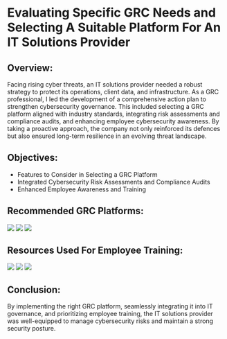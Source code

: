 
# Evaluating Specific GRC Needs and Selecting A Suitable Platform For An IT Solutions Provider

<h2>Overview:</h2>
Facing rising cyber threats, an IT solutions provider needed a robust strategy to protect its operations, client data, and infrastructure. As a GRC professional, I led the development of a comprehensive action plan to strengthen cybersecurity governance. This included selecting a GRC platform aligned with industry standards, integrating risk assessments and compliance audits, and enhancing employee cybersecurity awareness. By taking a proactive approach, the company not only reinforced its defences but also ensured long-term resilience in an evolving threat landscape. 
<br />


<h2>Objectives:</h2>

- Features to Consider in Selecting a GRC Platform
- Integrated Cybersecurity Risk Assessments and Compliance Audits 
- Enhanced Employee Awareness and Training

<h2>Recommended GRC Platforms:</h2>

<a href="https://www.qualys.com" target="_blank"><img src="https://img.shields.io/badge/-Qualys-DC143C?&style=for-the-badge&logo=Qualys&logoColor=white" /></a>
<a href="https://www.splunk.com" target="_blank"><img src="https://img.shields.io/badge/-Splunk-000000?&style=for-the-badge&logo=Splunk&logoColor=white" /></a>
<a href="https://www.rapid7.com" target="_blank"><img src="https://img.shields.io/badge/-Rapid7-4B0082?&style=for-the-badge&logo=Rapid7&logoColor=white" /></a>

<h2>Resources Used For Employee Training:</h2>

<a href="https://www.knowbe4.com" target="_blank"><img src="https://img.shields.io/badge/-KnowBe4-008080?&style=for-the-badge&logo=KnowBe4&logoColor=white" /></a>
<a href="https://www.sans.org/security-awareness-training/?utm_" target="_blank"><img src="https://img.shields.io/badge/-SANS_Security_Awareness-FFD700?&style=for-the-badge&logo=SANS&logoColor=white" /></a>
<a href="https://www.cofense.com" target="_blank"><img src="https://img.shields.io/badge/-Cofense-D2691E?&style=for-the-badge&logo=Cofense&logoColor=white" /></a>



<h2>Conclusion:</h2>

By implementing the right GRC platform, seamlessly integrating it into IT governance, and prioritizing employee training, the IT solutions provider was well-equipped to manage cybersecurity risks and maintain a strong security posture.
